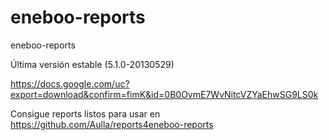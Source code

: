 eneboo-reports
==============

eneboo-reports

Última versión estable (5.1.0-20130529)

https://docs.google.com/uc?export=download&confirm=fimK&id=0B0OvmE7WvNitcVZYaEhwSG9LS0k



Consigue reports listos para usar en https://github.com/Aulla/reports4eneboo-reports
